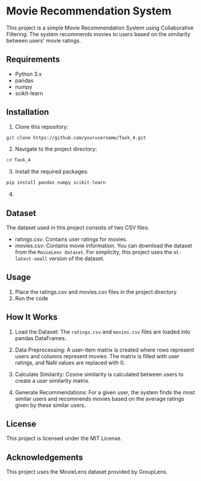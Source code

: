 # Movie Recommendation System

This project is a simple Movie Recommendation System using Collaborative Filtering. The system recommends movies to users based on the similarity between users' movie ratings.

## Requirements

- Python 3.x
- pandas
- numpy
- scikit-learn

## Installation

1. Clone this repository:

```bash
git clone https://github.com/yourusername/Task_4.git
```
2. Navigate to the project directory:
```bash
cd Task_4
```
3. Install the required packages:
```bash
pip install pandas numpy scikit-learn
```
4.  
## Dataset
The dataset used in this project consists of two CSV files:

- ratings.csv: Contains user ratings for movies.
- movies.csv: Contains movie information.
You can download the dataset from the ` MovieLens dataset `. For simplicity, this project uses the `ml-latest-small` version of the dataset.
## Usage
1. Place the ratings.csv and movies.csv files in the project directory
2. Run the code
## How It Works
1. Load the Dataset: The `ratings.csv` and `movies.csv` files are loaded into pandas DataFrames.

2. Data Preprocessing: A user-item matrix is created where rows represent users and columns represent movies. The matrix is filled with user ratings, and NaN values are replaced with 0.

3. Calculate Similarity: Cosine similarity is calculated between users to create a user similarity matrix.

4. Generate Recommendations: For a given user, the system finds the most similar users and recommends movies based on the average ratings given by these similar users.
## License
This project is licensed under the MIT License.
## Acknowledgements
This project uses the MovieLens dataset provided by GroupLens.
